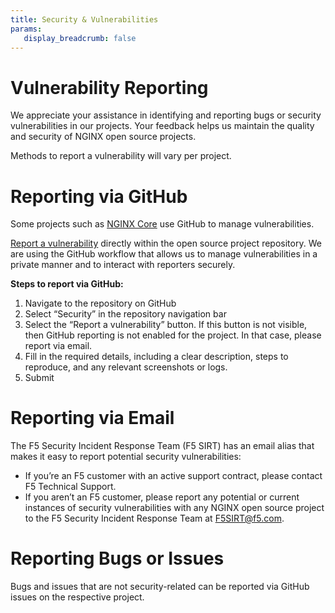 ```yaml
---
title: Security & Vulnerabilities
params:
   display_breadcrumb: false
---
```


# Vulnerability Reporting

We appreciate your assistance in identifying and reporting bugs or security vulnerabilities in our projects. Your
feedback helps us maintain the quality and security of NGINX open source projects.

Methods to report a vulnerability will vary per project.

# Reporting via GitHub

Some projects such as [NGINX Core](https://github.com/nginx/) use GitHub to manage vulnerabilities.

[Report a vulnerability](https://docs.github.com/en/code-security/security-advisories/guidance-on-reporting-and-writing-information-about-vulnerabilities/privately-reporting-a-security-vulnerability)
directly within the open source project repository. We are using the GitHub workflow that allows
us to manage vulnerabilities in a private manner and to interact with reporters securely.

**Steps to report via GitHub:**

1. Navigate to the repository on GitHub
2. Select “Security” in the repository navigation bar
3. Select the “Report a vulnerability” button. If this button is not visible, then GitHub reporting is not enabled for
   the project. In that case, please report via email.
4. Fill in the required details, including a clear description, steps to reproduce, and any relevant screenshots or
   logs.
5. Submit

# Reporting via Email

The F5 Security Incident Response Team (F5 SIRT) has an email alias that makes it easy to report potential security
vulnerabilities:
    
* If you’re an F5 customer with an active support contract, please contact F5 Technical Support.
* If you aren’t an F5 customer, please report any potential or current instances of security vulnerabilities with any 
NGINX open source project to the F5 Security Incident Response Team at F5SIRT@f5.com. 

# Reporting Bugs or Issues

Bugs and issues that are not security-related can be reported via GitHub issues on the respective project.

